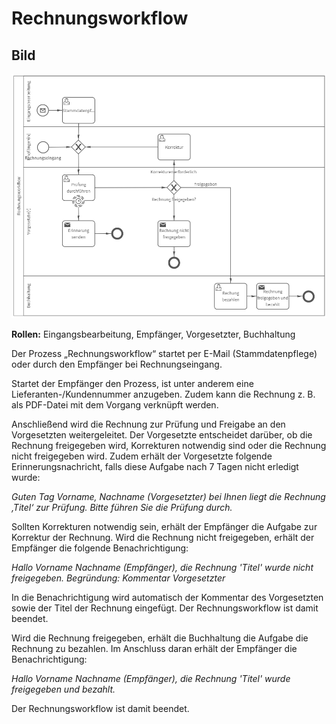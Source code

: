 # Rechnungsworkflow
## Bild
<img src="./Rechnungsworkflow.PNG">

**Rollen:** Eingangsbearbeitung, Empfänger, Vorgesetzter, Buchhaltung

Der Prozess „Rechnungsworkflow“ startet per E-Mail (Stammdatenpflege) oder durch den Empfänger bei Rechnungseingang.

Startet der Empfänger den Prozess, ist unter anderem eine Lieferanten-/Kundennummer anzugeben. Zudem kann die Rechnung z. B. als PDF-Datei mit dem Vorgang verknüpft werden.

Anschließend wird die Rechnung zur Prüfung und Freigabe an den Vorgesetzten weitergeleitet. Der Vorgesetzte entscheidet darüber, ob die Rechnung freigegeben wird, Korrekturen notwendig sind oder die Rechnung nicht freigegeben wird. Zudem erhält der Vorgesetzte folgende Erinnerungsnachricht, falls diese Aufgabe nach 7 Tagen nicht erledigt wurde:

_Guten Tag Vorname, Nachname (Vorgesetzter)_
_bei Ihnen liegt die Rechnung ‚Titel‘ zur Prüfung. Bitte führen Sie die Prüfung durch._

Sollten Korrekturen notwendig sein, erhält der Empfänger die Aufgabe zur Korrektur der Rechnung. Wird die Rechnung nicht freigegeben, erhält der Empfänger die folgende Benachrichtigung:

_Hallo Vorname Nachname (Empfänger),_
_die Rechnung 'Titel' wurde nicht freigegeben._
_Begründung: Kommentar Vorgesetzter_

In die Benachrichtigung wird automatisch der Kommentar des Vorgesetzten sowie der Titel der Rechnung eingefügt. Der Rechnungsworkflow ist damit beendet.

Wird die Rechnung freigegeben, erhält die Buchhaltung die Aufgabe die Rechnung zu bezahlen. Im Anschluss daran erhält der Empfänger die Benachrichtigung:

_Hallo Vorname Nachname (Empfänger),_
_die Rechnung 'Titel' wurde freigegeben und bezahlt._

Der Rechnungsworkflow ist damit beendet.